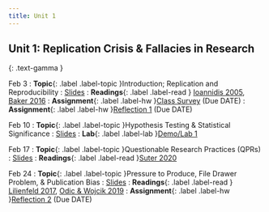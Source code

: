 ```yaml
---
title: Unit 1
---
```


## Unit 1: Replication Crisis & Fallacies in Research
{: .text-gamma }


Feb 3
: **Topic**{: .label .label-topic }Introduction; Replication and Reproducibility
  : [Slides](#)
: **Readings**{: .label .label-read }
[Ioannidis 2005](https://journals.plos.org/plosmedicine/article/file?id=10.1371/journal.pmed.0020124&type=printable), 
[Baker 2016](https://www.nature.com/news/1-500-scientists-lift-the-lid-on-reproducibility-1.19970)
: **Assignment**{: .label .label-hw }[Class Survey]() (Due DATE)
: **Assignment**{: .label .label-hw }[Reflection 1]() (Due DATE)


Feb 10
: **Topic**{: .label .label-topic }Hypothesis Testing & Statistical Significance
  : [Slides](#)
: **Lab**{: .label .label-lab }[Demo/Lab 1]()


Feb 17
: **Topic**{: .label .label-topic }Questionable Research Practices (QPRs)
  : [Slides](#)
: **Readings**{: .label .label-read }[Suter 2020](https://journals.sagepub.com/doi/10.1177/1084822320934468?icid=int.sj-full-text.citing-articles.2)


Feb 24
: **Topic**{: .label .label-topic }Pressure to Produce, File Drawer Problem, & Publication Bias
  : [Slides](#)
: **Readings**{: .label .label-read }
[Lilienfeld 2017](https://journals.sagepub.com/doi/pdf/10.1177/1745691616687745), 
[Odic & Wojcik 2019]()
: **Assignment**{: .label .label-hw }[Reflection 2]() (Due DATE)